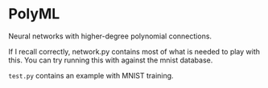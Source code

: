 # PolyML
Neural networks with higher-degree polynomial connections.

If I recall correctly, network.py contains most of what is needed to play with this. You can try running this with against the mnist database.

`test.py` contains an example with MNIST training.
